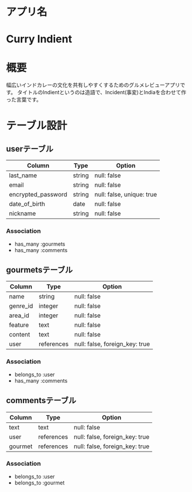 # アプリ名
<h1 id="logo"><link href="https://fonts.googleapis.com/css?family=Cherry+Swash:700" rel="stylesheet" class="title">Curry Indient</a></h1>

# 概要
幅広いインドカレーの文化を共有しやすくするためのグルメレビューアプリです。  タイトルのIndientというのは造語で、Incident(事変)とIndiaを合わせて作った言葉です。


# テーブル設計

## userテーブル

| Column             | Type   | Option                    |
| ------------------ | ------ | ------------------------- |
| last_name          | string | null: false               |
| email              | string | null: false               |
| encrypted_password | string | null: false, unique: true |
| date_of_birth      | date   | null: false               |
| nickname           | string | null: false               |

### Association
- has_many :gourmets
- has_many :comments

## gourmetsテーブル

| Column   | Type       | Option                         |
| -------- | ---------- | ------------------------------ |
| name     | string     | null: false                    |
| genre_id | integer    | null: false                    |
| area_id  | integer    | null: false                    |
| feature  | text       | null: false                    |
| content  | text       | null: false                    |
| user     | references | null: false, foreign_key: true |

### Association
- belongs_to :user
- has_many :comments

## commentsテーブル

| Column  | Type       | Option                         |
| ------- | ---------- | ------------------------------ |
| text    | text       | null: false                    |
| user    | references | null: false, foreign_key: true |
| gourmet | references | null: false, foreign_key: true |

### Association
- belongs_to :user
- belongs_to :gourmet
